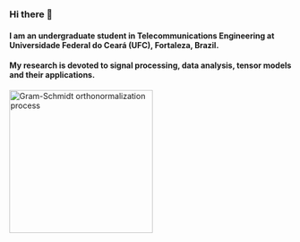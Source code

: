 ### Hi there 👋

#### I am an undergraduate student in Telecommunications Engineering at Universidade Federal do Ceará (UFC), Fortaleza, Brazil. 
#### My research is devoted to signal processing, data analysis, tensor models and their applications.
  
<a title="Damped sine wave"  href="https://github.com/lucasabdalah/lucasabdalah/blob/master/exp.gif"><img width="256" alt="Gram-Schmidt orthonormalization process" src="https://github.com/lucasabdalah/lucasabdalah/blob/master/exp.gif"></a>
